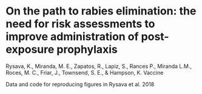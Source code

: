# On the path to rabies elimination: the need for risk assessments to improve administration of post-exposure prophylaxis
Rysava, K., Miranda, M. E., Zapatos, R., Lapiz, S., Rances P., Miranda L.M., Roces, M. C., Friar, J., Townsend, S. E., & Hampson, K.
Vaccine

Data and code for reproducing figures in Rysava et al. 2018
